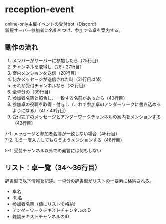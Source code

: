 # reception-event
online-only主催イベントの受付bot（Discord）  
新規サーバー参加者に名札をつけ、参加する卓を案内する。

## 動作の流れ
1. メンバーがサーバーに参加したら（25行目）
2. チャンネルを取得し（26・27行目）
3. 案内メンションを送信（28行目）
4. 何かメッセージが送信された時（31行目以降）
5. それが受付チャンネルなら（32行目）
6. 全卓分の（39行目）
7. 参加者名簿と照合し、一致する名前があったら（40行目）
8. 参加卓の役職を取得・付与し（これで参加卓のアンダーワークに書き込めるようになる）（41・43行目）
9. 受付完了のメッセージとアンダーワークチャンネルの案内をメンションする（42行目）

7-1. メッセージと参加者名簿が一致しない場合（45行目）  
7-2. もう一度入力してもらうようメンションする（46行目）

5-1. 受付チャンネル以外での発言には何もしない

## リスト：卓一覧（34～36行目）
辞書型で以下情報を記述。一卓分の辞書型がリストの一要素に格納される。
* 卓名
* RL名
* 参加者名簿（値にリストを格納）
* アンダーワークテキストチャンネルのID
* 雑談テキストチャンネルのID
